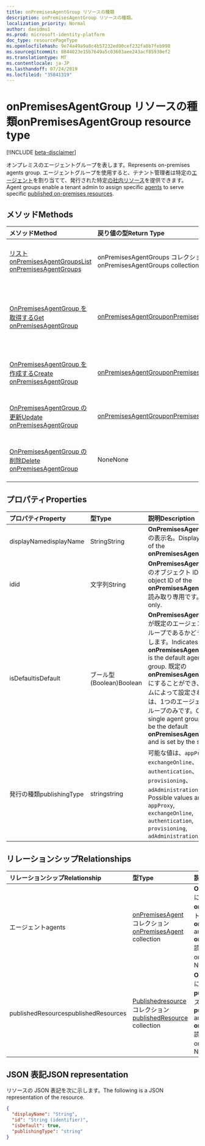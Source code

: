 ```yaml
---
title: onPremisesAgentGroup リソースの種類
description: onPremisesAgentGroup リソースの種類。
localization_priority: Normal
author: davidmu1
ms.prod: microsoft-identity-platform
doc_type: resourcePageType
ms.openlocfilehash: 9e74a49a9a8c4b57232ed90cef232fa8b7feb998
ms.sourcegitcommit: 8844023e15b7649a5c03603aee243acf85930ef2
ms.translationtype: MT
ms.contentlocale: ja-JP
ms.lasthandoff: 07/24/2019
ms.locfileid: "35841319"
---
```

# <a name="onpremisesagentgroup-resource-type"></a><span data-ttu-id="0c159-103">onPremisesAgentGroup リソースの種類</span><span class="sxs-lookup"><span data-stu-id="0c159-103">onPremisesAgentGroup resource type</span></span>

[!INCLUDE [beta-disclaimer](../../includes/beta-disclaimer.md)]

<span data-ttu-id="0c159-104">オンプレミスのエージェントグループを表します。</span><span class="sxs-lookup"><span data-stu-id="0c159-104">Represents on-premises agents group.</span></span> <span data-ttu-id="0c159-105">エージェントグループを使用すると、テナント管理者は特定の[エージェント](onpremisesagent.md)を割り当てて、発行された特定[の社内リソース](publishedresource.md)を提供できます。</span><span class="sxs-lookup"><span data-stu-id="0c159-105">Agent groups enable a tenant admin to assign specific [agents](onpremisesagent.md) to serve specific [published on-premises resources](publishedresource.md).</span></span>

## <a name="methods"></a><span data-ttu-id="0c159-106">メソッド</span><span class="sxs-lookup"><span data-stu-id="0c159-106">Methods</span></span>

| <span data-ttu-id="0c159-107">メソッド</span><span class="sxs-lookup"><span data-stu-id="0c159-107">Method</span></span>       | <span data-ttu-id="0c159-108">戻り値の型</span><span class="sxs-lookup"><span data-stu-id="0c159-108">Return Type</span></span> | <span data-ttu-id="0c159-109">説明</span><span class="sxs-lookup"><span data-stu-id="0c159-109">Description</span></span> |
|:-------------|:------------|:------------|
| [<span data-ttu-id="0c159-110">リスト onPremisesAgentGroups</span><span class="sxs-lookup"><span data-stu-id="0c159-110">List onPremisesAgentGroups</span></span>](../api/onpremisesagentgroup-list.md) | <span data-ttu-id="0c159-111">onPremisesAgentGroups コレクション</span><span class="sxs-lookup"><span data-stu-id="0c159-111">onPremisesAgentGroups collection</span></span> | <span data-ttu-id="0c159-112">**OnPremisesAgentGroup** objects コレクションを取得します。</span><span class="sxs-lookup"><span data-stu-id="0c159-112">Get an **onPremisesAgentGroup** objects collection.</span></span> |
| [<span data-ttu-id="0c159-113">OnPremisesAgentGroup を取得する</span><span class="sxs-lookup"><span data-stu-id="0c159-113">Get onPremisesAgentGroup</span></span>](../api/onpremisesagentgroup-get.md) | [<span data-ttu-id="0c159-114">onPremisesAgentGroup</span><span class="sxs-lookup"><span data-stu-id="0c159-114">onPremisesAgentGroup</span></span>](onpremisesagentgroup.md) | <span data-ttu-id="0c159-115">**OnPremisesAgentGroup**オブジェクトのプロパティとリレーションシップを読み取ります。</span><span class="sxs-lookup"><span data-stu-id="0c159-115">Read the properties and relationships of an **onPremisesAgentGroup** object.</span></span> |
| [<span data-ttu-id="0c159-116">OnPremisesAgentGroup を作成する</span><span class="sxs-lookup"><span data-stu-id="0c159-116">Create onPremisesAgentGroup</span></span>](../api/onpremisesagentgroup-post.md)  | [<span data-ttu-id="0c159-117">onPremisesAgentGroup</span><span class="sxs-lookup"><span data-stu-id="0c159-117">onPremisesAgentGroup</span></span>](onpremisesagentgroup.md) | <span data-ttu-id="0c159-118">新しい**onPremisesAgentGroup**を作成します。</span><span class="sxs-lookup"><span data-stu-id="0c159-118">Create a new **onPremisesAgentGroup**.</span></span> |
| [<span data-ttu-id="0c159-119">OnPremisesAgentGroup の更新</span><span class="sxs-lookup"><span data-stu-id="0c159-119">Update onPremisesAgentGroup</span></span>](../api/onpremisesagentgroup-update.md) | [<span data-ttu-id="0c159-120">onPremisesAgentGroup</span><span class="sxs-lookup"><span data-stu-id="0c159-120">onPremisesAgentGroup</span></span>](onpremisesagentgroup.md) | <span data-ttu-id="0c159-121">**OnPremisesAgentGroup**オブジェクトを更新します。</span><span class="sxs-lookup"><span data-stu-id="0c159-121">Update an **onPremisesAgentGroup** object.</span></span> |
| [<span data-ttu-id="0c159-122">OnPremisesAgentGroup の削除</span><span class="sxs-lookup"><span data-stu-id="0c159-122">Delete  onPremisesAgentGroup</span></span>](../api/onpremisesagentgroup-delete.md) | <span data-ttu-id="0c159-123">None</span><span class="sxs-lookup"><span data-stu-id="0c159-123">None</span></span> | <span data-ttu-id="0c159-124">**OnPremisesAgentGroup**オブジェクトを削除します。</span><span class="sxs-lookup"><span data-stu-id="0c159-124">Delete an **onPremisesAgentGroup** object.</span></span> |

## <a name="properties"></a><span data-ttu-id="0c159-125">プロパティ</span><span class="sxs-lookup"><span data-stu-id="0c159-125">Properties</span></span>

| <span data-ttu-id="0c159-126">プロパティ</span><span class="sxs-lookup"><span data-stu-id="0c159-126">Property</span></span>     | <span data-ttu-id="0c159-127">型</span><span class="sxs-lookup"><span data-stu-id="0c159-127">Type</span></span>        | <span data-ttu-id="0c159-128">説明</span><span class="sxs-lookup"><span data-stu-id="0c159-128">Description</span></span> |
|:-------------|:------------|:------------|
|<span data-ttu-id="0c159-129">displayName</span><span class="sxs-lookup"><span data-stu-id="0c159-129">displayName</span></span>|<span data-ttu-id="0c159-130">String</span><span class="sxs-lookup"><span data-stu-id="0c159-130">String</span></span>|<span data-ttu-id="0c159-131">**OnPremisesAgentGroup**の表示名。</span><span class="sxs-lookup"><span data-stu-id="0c159-131">Display name of the **onPremisesAgentGroup**.</span></span>|
|<span data-ttu-id="0c159-132">id</span><span class="sxs-lookup"><span data-stu-id="0c159-132">id</span></span>|<span data-ttu-id="0c159-133">文字列</span><span class="sxs-lookup"><span data-stu-id="0c159-133">String</span></span>| <span data-ttu-id="0c159-134">**OnPremisesAgentGroup**のオブジェクト ID。</span><span class="sxs-lookup"><span data-stu-id="0c159-134">The object ID of the **onPremisesAgentGroup**.</span></span> <span data-ttu-id="0c159-135">読み取り専用です。</span><span class="sxs-lookup"><span data-stu-id="0c159-135">Read-only.</span></span>|
|<span data-ttu-id="0c159-136">isDefault</span><span class="sxs-lookup"><span data-stu-id="0c159-136">isDefault</span></span>|<span data-ttu-id="0c159-137">ブール型 (Boolean)</span><span class="sxs-lookup"><span data-stu-id="0c159-137">Boolean</span></span>|<span data-ttu-id="0c159-138">**OnPremisesAgentGroup**が既定のエージェントグループであるかどうかを示します。</span><span class="sxs-lookup"><span data-stu-id="0c159-138">Indicates if the **onPremisesAgentGroup** is the default agent group.</span></span> <span data-ttu-id="0c159-139">既定の**onPremisesAgentGroup**にすることができ、システムによって設定されるのは、1つのエージェントグループのみです。</span><span class="sxs-lookup"><span data-stu-id="0c159-139">Only a single agent group can be the default **onPremisesAgentGroup** and is set by the system.</span></span>|
|<span data-ttu-id="0c159-140">発行の種類</span><span class="sxs-lookup"><span data-stu-id="0c159-140">publishingType</span></span>|<span data-ttu-id="0c159-141">string</span><span class="sxs-lookup"><span data-stu-id="0c159-141">string</span></span>| <span data-ttu-id="0c159-142">可能な値は、`appProxy`、`exchangeOnline`、`authentication`、`provisioning`、`adAdministration` です。</span><span class="sxs-lookup"><span data-stu-id="0c159-142">Possible values are: `appProxy`, `exchangeOnline`, `authentication`, `provisioning`, `adAdministration`.</span></span>|

## <a name="relationships"></a><span data-ttu-id="0c159-143">リレーションシップ</span><span class="sxs-lookup"><span data-stu-id="0c159-143">Relationships</span></span>

| <span data-ttu-id="0c159-144">リレーションシップ</span><span class="sxs-lookup"><span data-stu-id="0c159-144">Relationship</span></span> | <span data-ttu-id="0c159-145">型</span><span class="sxs-lookup"><span data-stu-id="0c159-145">Type</span></span>        | <span data-ttu-id="0c159-146">説明</span><span class="sxs-lookup"><span data-stu-id="0c159-146">Description</span></span> |
|:-------------|:------------|:------------|
|<span data-ttu-id="0c159-147">エージェント</span><span class="sxs-lookup"><span data-stu-id="0c159-147">agents</span></span>|<span data-ttu-id="0c159-148">[onPremisesAgent](onpremisesagent.md)コレクション</span><span class="sxs-lookup"><span data-stu-id="0c159-148">[onPremisesAgent](onpremisesagent.md) collection</span></span>| <span data-ttu-id="0c159-149">**OnPremisesAgentGroup**に割り当てられている**onPremisesAgent**のリスト。</span><span class="sxs-lookup"><span data-stu-id="0c159-149">List of **onPremisesAgent** that are assigned to an **onPremisesAgentGroup**.</span></span> <span data-ttu-id="0c159-150">読み取り専用です。</span><span class="sxs-lookup"><span data-stu-id="0c159-150">Read-only.</span></span> <span data-ttu-id="0c159-151">Null 許容型。</span><span class="sxs-lookup"><span data-stu-id="0c159-151">Nullable.</span></span>|
|<span data-ttu-id="0c159-152">publishedResources</span><span class="sxs-lookup"><span data-stu-id="0c159-152">publishedResources</span></span>|<span data-ttu-id="0c159-153">[Publishedresource](publishedresource.md)コレクション</span><span class="sxs-lookup"><span data-stu-id="0c159-153">[publishedResource](publishedresource.md) collection</span></span>| <span data-ttu-id="0c159-154">**OnPremisesAgentGroup**に割り当てられている**publishedresource**のリスト。</span><span class="sxs-lookup"><span data-stu-id="0c159-154">List of **publishedResource** that are assigned to an **onPremisesAgentGroup**.</span></span> <span data-ttu-id="0c159-155">読み取り専用です。</span><span class="sxs-lookup"><span data-stu-id="0c159-155">Read-only.</span></span> <span data-ttu-id="0c159-156">Null 許容型。</span><span class="sxs-lookup"><span data-stu-id="0c159-156">Nullable.</span></span>|

## <a name="json-representation"></a><span data-ttu-id="0c159-157">JSON 表記</span><span class="sxs-lookup"><span data-stu-id="0c159-157">JSON representation</span></span>

<span data-ttu-id="0c159-158">リソースの JSON 表記を次に示します。</span><span class="sxs-lookup"><span data-stu-id="0c159-158">The following is a JSON representation of the resource.</span></span>

<!-- {
  "blockType": "resource",
  "optionalProperties": [

  ],
  "@odata.type": "microsoft.graph.onPremisesAgentGroup",
  "baseType": "",
  "keyProperty": "id"
}-->

```json
{
  "displayName": "String",
  "id": "String (identifier)",
  "isDefault": true,
  "publishingType": "string"
}
```

<!-- uuid: 16cd6b66-4b1a-43a1-adaf-3a886856ed98
2019-02-04 14:57:30 UTC -->
<!-- {
  "type": "#page.annotation",
  "description": "onPremisesAgentGroup resource",
  "keywords": "",
  "section": "documentation",
  "tocPath": ""
}-->
